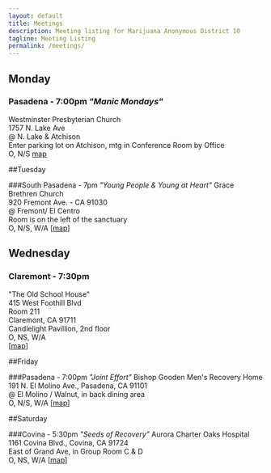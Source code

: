 ```yaml
---
layout: default
title: Meetings
description: Meeting listing for Marijuana Anonymous District 10
tagline: Meeting Listing
permalink: /meetings/
---
```


## Monday

### Pasadena - 7:00pm *"Manic Mondays"*
 Westminster Presbyterian Church  
 1757 N. Lake Ave  
 @ N. Lake &amp; Atchison  
 Enter parking lot on Atchison, mtg in Conference Room by Office  
 O, N/S <a title="Get Directions" href="http://maps.google.com/maps?daddrq=1757+N+Lake+Ave,+Pasadena,+CA+91104-1226&amp;hl=en&amp;ll=34.176838,-118.132575&amp;z=15">map</a>

##Tuesday

###South Pasadena - 7pm *"Young People &amp; Young at Heart"*
 Grace Brethren Church  
 920 Fremont Ave. - CA 91030  
 @ Fremont/ El Centro  
 Room is on the left of the sanctuary  
 O, N/S, W/A [<a href="http://maps.google.com/maps?gl=us&amp;hl=en&amp;view=map&amp;f=d&amp;daddr=Grace+Brethren+Church,+920+Fremont+Avenue,+South+Pasadena,+CA+91030-3223" title="Get Directions">map</a>]


## Wednesday


### Claremont - 7:30pm 
"The Old School House"  
415 West Foothill Blvd   
Room 211  
Claremont, CA 91711  
Candlelight Pavillion, 2nd floor  
O, NS, W/A  
[<a href="https://maps.google.com/maps?q=415+West+Foothill+Blvd+Claremont+CA&amp;ie=UTF-8&amp;hq=&amp;hnear=0x80c331cee8823b6b:0x25de9f8b7de71b35,415+W+Foothill+Blvd,+Claremont,+CA+91711&amp;gl=us&amp;ei=3dwHUrrcBeGsyAHk_4Eg&amp;ved=0CCwQ8gEwAA" title="Get Directions">map</a>]



##Friday


###Pasadena - 7:00pm *"Joint Effort"*
 Bishop Gooden Men's Recovery Home  
 191 N. El Molino Ave., Pasadena, CA 91101  
 @ El Molino / Walnut, in back dining area  
 O, N/S, W/A [<a href="http://maps.google.com/maps?fb=1&amp;gl=us&amp;daddr=The+Gooden+Center,+191+N.+El+Molino+Ave.,+Pasadena,+CA+91101&amp;ct=directions-to&amp;z=15" title="Get Directions">map</a>]


##Saturday


###Covina - 5:30pm *"Seeds of Recovery"*
 Aurora Charter Oaks Hospital  
 1161 Covina Blvd., Covina, CA 91724  
 East of Grand Ave, in Group Room C &amp; D  
 O, NS, W/A [<a href="http://maps.google.com/maps?daddr=Aurora+Charter+Oaks+Hospital,+1161%20E%20Covina%20Blvd,%20Covina,%20CA%2091724&amp;ct=directions-to&amp;z=15" title="Get Directions">map</a>]

